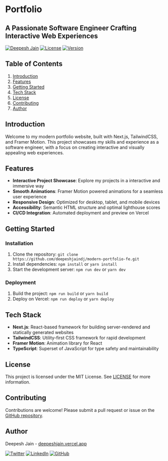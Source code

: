 **Portfolio**
=========================

**A Passionate Software Engineer Crafting Interactive Web Experiences**
-------------------------------------------------------------------

[![Deepesh Jain](https://img.shields.io/badge/Author-Deepesh%20Jain-blue)](https://deepeshjain.vercel.app/)
[![License](https://img.shields.io/badge/License-MIT-green)](https://opensource.org/licenses/MIT)
[![Version](https://img.shields.io/badge/Version-1.0.0-orange)](https://github.com/deepeshjaindj/modern-portfolio-fe/releases)

**Table of Contents**
-----------------

1. [Introduction](#introduction)
2. [Features](#features)
3. [Getting Started](#getting-started)
4. [Tech Stack](#tech-stack)
5. [License](#license)
6. [Contributing](#contributing)
7. [Author](#author)

**Introduction**
---------------

Welcome to my modern portfolio website, built with Next.js, TailwindCSS, and Framer Motion. This project showcases my skills and experience as a software engineer, with a focus on creating interactive and visually appealing web experiences.

**Features**
------------

* **Interactive Project Showcase**: Explore my projects in a interactive and immersive way
* **Smooth Animations**: Framer Motion powered animations for a seamless user experience
* **Responsive Design**: Optimized for desktop, tablet, and mobile devices
* **Accessibility**: Semantic HTML structure and optimal lighthouse scores
* **CI/CD Integration**: Automated deployment and preview on Vercel

**Getting Started**
-------------------

### Installation

1. Clone the repository: `git clone https://github.com/deepeshjaindj/modern-portfolio-fe.git`
2. Install dependencies: `npm install` or `yarn install`
3. Start the development server: `npm run dev` or `yarn dev`

### Deployment

1. Build the project: `npm run build` or `yarn build`
2. Deploy on Vercel: `npm run deploy` or `yarn deploy`

**Tech Stack**
-------------

* **Next.js**: React-based framework for building server-rendered and statically generated websites
* **TailwindCSS**: Utility-first CSS framework for rapid development
* **Framer Motion**: Animation library for React
* **TypeScript**: Superset of JavaScript for type safety and maintainability

**License**
----------

This project is licensed under the MIT License. See [LICENSE](https://opensource.org/licenses/MIT) for more information.

**Contributing**
--------------

Contributions are welcome! Please submit a pull request or issue on the [GitHub repository](https://github.com/deepeshjaindj/modern-portfolio-fe).

**Author**
----------

Deepesh Jain - [deepeshjain.vercel.app](https://deepeshjain.vercel.app/)

[![Twitter](https://img.shields.io/badge/Twitter-@deepeshjaindj2-blue)](https://twitter.com/deepeshjaindj2)
[![LinkedIn](https://img.shields.io/badge/LinkedIn-@deepeshjain-dj-blue)](https://linkedin.com/in/deepeshjain-dj)
[![GitHub](https://img.shields.io/badge/GitHub-@deepeshjaindj-blue)](https://github.com/deepeshjaindj)
